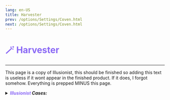 ```yaml
---
lang: en-US
title: Harvester
prev: /options/Settings/Coven.html
next: /options/Settings/Coven.html
---
```


# <font color="#8a68f5">🪄 <b>Harvester</b></font> <Badge text="Trickery" type="tip" vertical="middle"/>
---

This page is a copy of Illusionist, this should be finished so adding this text is useless if it wont appear in the finished product. If it does, I forgot somehow. Everything is prepped MINUS this page.

<details>
<summary><i><b><font color="#8a68f5">Illusionist</font> Cases:</b></i></summary>

* Illusion Cooldown
  * Set how long the Illusionist has to place an Illusion on a player
* Max Illusions
  * Set how many Illusions the Illusionist can place in one game
* <font color=#b8fb4f>Snitch</font> is Affected by Illusions
  * <font color=green>ON</font>: Non-<font color=#ac42f2>Coven</font> Illusioned players will be shown as Impostors to the <font color=#b8fb4f>Snitch</font>
  * <font color=red>OFF</font>: <font color=#b8fb4f>Snitch</font> will work as normal
* Reset Illusions After Meeting
  * <font color=green>ON</font>: All Illusions will be cleared after a meeting ends
  * <font color=red>OFF</font>: Illusions will last the whole game
* Remove Illusions When Illusionist Dies
  * <font color=green>ON</font>: All Illusions will be cleared if the Illusionist dies
  * <font color=red>OFF</font>: Illusions will last past the Illusionist's death

> Idea & Coding: [Marg](https://github.com/MargaretTheFool)


<details>
<summary><b><font color=gray>Unofficial Lore</font></b></summary>

Placeholder: This role is a ROLE OH EM GOSH
> Submitted by: Member
</details>